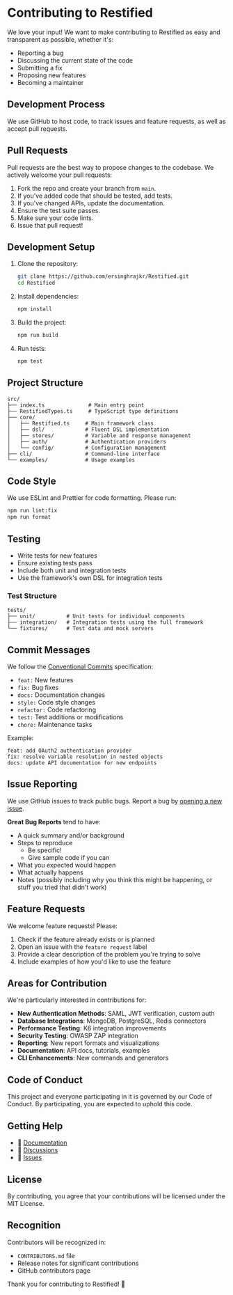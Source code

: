 # Contributing to Restified

We love your input! We want to make contributing to Restified as easy and transparent as possible, whether it's:

- Reporting a bug
- Discussing the current state of the code
- Submitting a fix
- Proposing new features
- Becoming a maintainer

## Development Process

We use GitHub to host code, to track issues and feature requests, as well as accept pull requests.

## Pull Requests

Pull requests are the best way to propose changes to the codebase. We actively welcome your pull requests:

1. Fork the repo and create your branch from `main`.
2. If you've added code that should be tested, add tests.
3. If you've changed APIs, update the documentation.
4. Ensure the test suite passes.
5. Make sure your code lints.
6. Issue that pull request!

## Development Setup

1. Clone the repository:
   ```bash
   git clone https://github.com/ersinghrajkr/Restified.git
   cd Restified
   ```

2. Install dependencies:
   ```bash
   npm install
   ```

3. Build the project:
   ```bash
   npm run build
   ```

4. Run tests:
   ```bash
   npm test
   ```

## Project Structure

```
src/
├── index.ts              # Main entry point
├── RestifiedTypes.ts     # TypeScript type definitions
├── core/
│   ├── Restified.ts     # Main framework class
│   ├── dsl/             # Fluent DSL implementation
│   ├── stores/          # Variable and response management
│   ├── auth/            # Authentication providers
│   └── config/          # Configuration management
├── cli/                 # Command-line interface
└── examples/            # Usage examples
```

## Code Style

We use ESLint and Prettier for code formatting. Please run:

```bash
npm run lint:fix
npm run format
```

## Testing

- Write tests for new features
- Ensure existing tests pass
- Include both unit and integration tests
- Use the framework's own DSL for integration tests

### Test Structure

```
tests/
├── unit/          # Unit tests for individual components
├── integration/   # Integration tests using the full framework
└── fixtures/      # Test data and mock servers
```

## Commit Messages

We follow the [Conventional Commits](https://conventionalcommits.org/) specification:

- `feat:` New features
- `fix:` Bug fixes
- `docs:` Documentation changes
- `style:` Code style changes
- `refactor:` Code refactoring
- `test:` Test additions or modifications
- `chore:` Maintenance tasks

Example:
```
feat: add OAuth2 authentication provider
fix: resolve variable resolution in nested objects
docs: update API documentation for new endpoints
```

## Issue Reporting

We use GitHub issues to track public bugs. Report a bug by [opening a new issue](https://github.com/ersinghrajkr/Restified/issues).

**Great Bug Reports** tend to have:

- A quick summary and/or background
- Steps to reproduce
  - Be specific!
  - Give sample code if you can
- What you expected would happen
- What actually happens
- Notes (possibly including why you think this might be happening, or stuff you tried that didn't work)

## Feature Requests

We welcome feature requests! Please:

1. Check if the feature already exists or is planned
2. Open an issue with the `feature request` label
3. Provide a clear description of the problem you're trying to solve
4. Include examples of how you'd like to use the feature

## Areas for Contribution

We're particularly interested in contributions for:

- **New Authentication Methods**: SAML, JWT verification, custom auth
- **Database Integrations**: MongoDB, PostgreSQL, Redis connectors
- **Performance Testing**: K6 integration improvements
- **Security Testing**: OWASP ZAP integration
- **Reporting**: New report formats and visualizations
- **Documentation**: API docs, tutorials, examples
- **CLI Enhancements**: New commands and generators

## Code of Conduct

This project and everyone participating in it is governed by our Code of Conduct. By participating, you are expected to uphold this code.

## Getting Help

- 📖 [Documentation](README.md)
- 💬 [Discussions](https://github.com/ersinghrajkr/Restified/discussions)
- 🐛 [Issues](https://github.com/ersinghrajkr/Restified/issues)

## License

By contributing, you agree that your contributions will be licensed under the MIT License.

## Recognition

Contributors will be recognized in:
- `CONTRIBUTORS.md` file
- Release notes for significant contributions
- GitHub contributors page

Thank you for contributing to Restified! 🚀